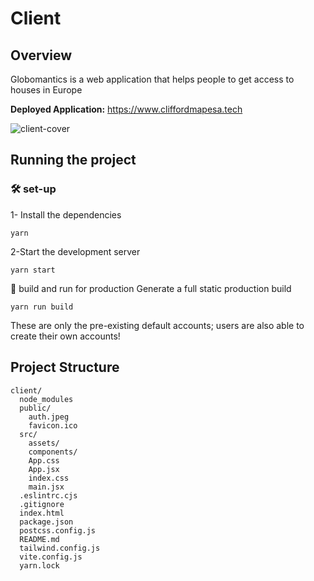 
# Client

## Overview
Globomantics is a web application that helps people to get access to houses in Europe

**Deployed Application:** https://www.cliffordmapesa.tech

![client-cover]()

## Running the project

### 🛠 set-up
1- Install the dependencies
```
yarn
```
2-Start the development server
```
yarn start
```
🚀 build and run for production
Generate a full static production build
```
yarn run build
```
These are only the pre-existing default accounts; users are also able to create their own accounts!

## Project Structure
```
client/
  node_modules
  public/
    auth.jpeg
    favicon.ico
  src/
    assets/
    components/
    App.css
    App.jsx
    index.css
    main.jsx
  .eslintrc.cjs
  .gitignore
  index.html
  package.json
  postcss.config.js
  README.md
  tailwind.config.js
  vite.config.js
  yarn.lock
```

